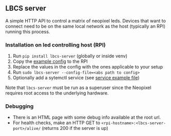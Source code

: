 ## LBCS server

A simple HTTP API to control a matrix of neopixel leds.
Devices that want to connect need to be on the same local network as the host (typically an RPI) running this process.

### Installation on led controlling host (RPI)

1) Run `pip install lbcs-server` (globally or inside venv)
2) Copy the [example config](./example_config.ini) to the RPI
3) Replace the values in the config with the ones applicable to your setup
4) Run `sudo lbcs-server --config-file=<abs path to config>`
5) Optionally add a sytemctl service (see [service example file](./lbcs.service))

Note that `lbcs-server` must be run as a superuser since the Neopixel requires root access to the underlying hardware.

### Debugging

- There is an HTML page with some debug info available at the root url.
- For health checks, make an HTTP GET to `<rpi-hostname>:<lbcs-server-port>/alive/` (returns 200 if the server is up)